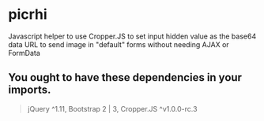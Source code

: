 # picrhi
Javascript helper to use Cropper.JS to set input hidden value as the base64 data URL to send image in "default" forms without needing AJAX or FormData

## You ought to have these dependencies in your imports.

> jQuery ^1.11, Bootstrap 2 | 3, Cropper.JS ^v1.0.0-rc.3

